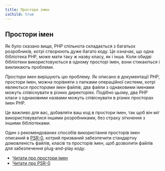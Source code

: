 ```yaml
---
title: Простори імен
isChild: true
---
```


## Простори імен

Як було сказано вище, PHP спільнота складається з багатьох розробників, котрі створюють дуже багато коду. Це означає, що одна бібліотека PHP, може мати таку ж назву класу, як і інша. Коли обидві бібліотеки використовуються в одному просторі імен, вони стикаються і викликають проблеми.

_Простори імен_ вирішують цю проблему. Як описано в документації PHP, простори імен, можна порівняти з папками операційної системи, котрі являються _просторами імен_ файлів; два файли з однаковими іменами можуть співіснувати в різних директоріях. Подібно цьому, два PHP класи з однаковими назвами можуть співіснувати в різних просторах імен PHP.

Це важливо для вас, добавляти ваш код в простори імен, так щоб він міг використовуватися іншими розробниками, без страху зіткнення з іншими бібліотеками.

Один з рекомендованих способів використання просторів імен описаний в [PSR-0][psr0], котрий призваний забезпечити стандартну домовленість файлів, класів та просторів імен, щоб дозволити файлів для забезпечення plug-and-play коду.

* [Читати про простори імен][namespaces]
* [Читати про PSR-0][psr0]

[namespaces]: http://php.net/manual/en/language.namespaces.php
[psr0]: https://github.com/php-fig/fig-standards/blob/master/accepted/PSR-0.md
